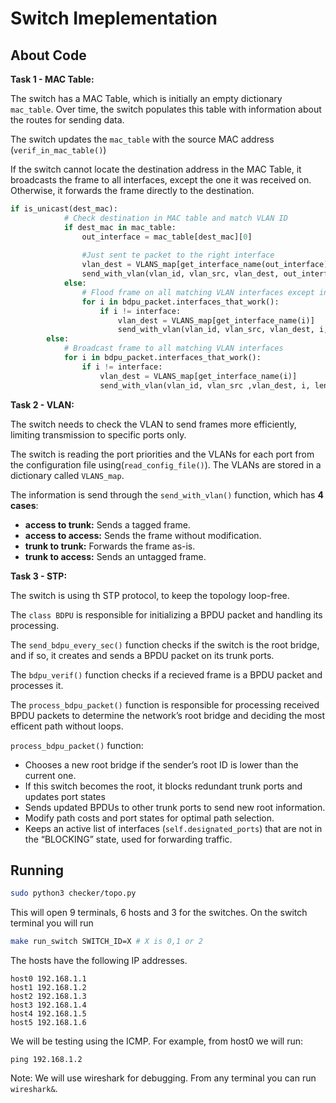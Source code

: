 # Switch Imeplementation

## About Code


**Task 1 - MAC Table:**

The switch has a MAC Table, which is initially an empty dictionary `mac_table`. 
Over time, the switch populates this table with information about the routes for sending data.

The switch updates the `mac_table` with the source MAC address (`verif_in_mac_table()`)

If the switch cannot locate the destination address in the MAC Table, it broadcasts the frame to all interfaces, except the one it was received on. Otherwise, it forwards the frame directly to the destination.
```py
if is_unicast(dest_mac):
            # Check destination in MAC table and match VLAN ID
            if dest_mac in mac_table:
                out_interface = mac_table[dest_mac][0]
                
                #Just sent te packet to the right interface
                vlan_dest = VLANS_map[get_interface_name(out_interface)]
                send_with_vlan(vlan_id, vlan_src, vlan_dest, out_interface, length, data)
            else:
                # Flood frame on all matching VLAN interfaces except incoming
                for i in bdpu_packet.interfaces_that_work():
                    if i != interface:
                        vlan_dest = VLANS_map[get_interface_name(i)]
                        send_with_vlan(vlan_id, vlan_src, vlan_dest, i, length, data)
        else:
            # Broadcast frame to all matching VLAN interfaces
            for i in bdpu_packet.interfaces_that_work():
                if i != interface:
                    vlan_dest = VLANS_map[get_interface_name(i)]
                    send_with_vlan(vlan_id, vlan_src ,vlan_dest, i, length, data)
```

**Task 2 - VLAN:**

The switch needs to check the VLAN to send frames more efficiently, limiting transmission to specific ports only.

The switch is reading the port priorities and the VLANs for each port from the configuration file using(`read_config_file()`). The VLANs are stored in a dictionary called `VLANS_map`.

The information is send through the `send_with_vlan()` function, which has **4 cases**: 
- **access to trunk:** Sends a tagged frame.
- **access to access:** Sends the frame without modification.
- **trunk to trunk:** Forwards the frame as-is.
- **trunk to access:** Sends an untagged frame.

**Task 3 - STP:**

The switch is using th STP protocol, to keep the topology loop-free.

The `class BDPU` is responsible for initializing a BPDU packet and handling its processing.

The `send_bdpu_every_sec()` function checks if the switch is the root bridge, and if so, it creates and sends a BPDU packet on its trunk ports.

The `bdpu_verif()` function checks if a recieved frame is a BPDU packet and processes it.

The `process_bdpu_packet()` function is responsible for processing received BPDU packets to determine the network’s root bridge and deciding the most efficent path without loops.

`process_bdpu_packet()` function: 
- Chooses a new root bridge if the sender’s root ID is lower than the current one.
- If this switch becomes the root, it blocks redundant trunk ports and updates port states
- Sends updated BPDUs to other trunk ports to send new root information.
- Modify path costs and port states for optimal path selection.
- Keeps an active list of interfaces (`self.designated_ports`) that are not in the “BLOCKING” state, used for forwarding traffic.




## Running

```bash
sudo python3 checker/topo.py
```

This will open 9 terminals, 6 hosts and 3 for the switches. On the switch terminal you will run 

```bash
make run_switch SWITCH_ID=X # X is 0,1 or 2
```

The hosts have the following IP addresses.
```
host0 192.168.1.1
host1 192.168.1.2
host2 192.168.1.3
host3 192.168.1.4
host4 192.168.1.5
host5 192.168.1.6
```

We will be testing using the ICMP. For example, from host0 we will run:

```
ping 192.168.1.2
```

Note: We will use wireshark for debugging. From any terminal you can run `wireshark&`.
